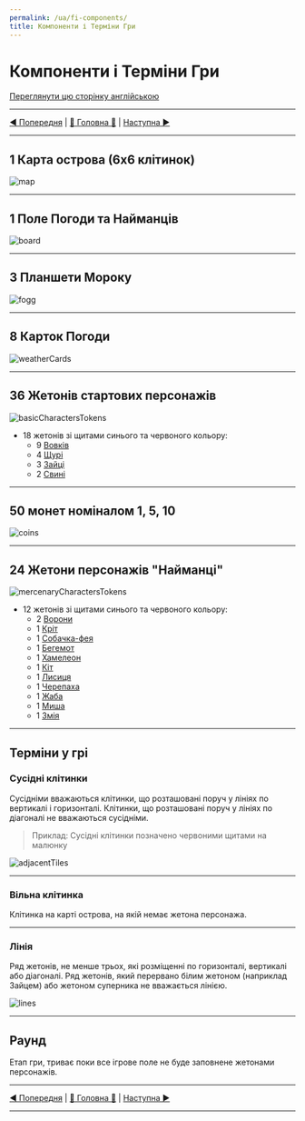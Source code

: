 ```yaml
---
permalink: /ua/fi-components/
title: Компоненти і Терміни Гри
---
```


# Компоненти і Терміни Гри

[Переглянути цю сторінку англійською](../en/ComponentsAndTerminologyPage.md) 

***

[◄ Попередня](IndexPage.md) | [🚪 Головна 🚪](IndexPage.md) | [Наступна ►](GameSetup.md)

***

## 1 Карта острова (6x6 клітинок)

![map]

***

## 1 Поле Погоди та Найманців

![board]

***

## 3 Планшети Мороку

![fogg]

***

## 8 Карток Погоди

![weatherCards]

***

## 36 Жетонів стартових персонажів

![basicCharactersTokens]

* 18 жетонів зі щитами синього та червоного кольору:
  * 9 [Вовків](BasicCharactersDescription.md#wolf-warrior)
  * 4 [Щурі](BasicCharactersDescription.md#rat-spy)
  * 3 [Зайці](BasicCharactersDescription.md#rabbit-princess)
  * 2 [Свині](BasicCharactersDescription.md#pig-trader)

***

## 50 монет номіналом 1, 5, 10

![coins]

***

## 24 Жетони персонажів "Найманці"

![mercenaryCharactersTokens]

* 12 жетонів зі щитами синього та червоного кольору:
  * 2 [Ворони](MercenaryCharactersDescription.md#crow-king)
  * 1 [Кріт](MercenaryCharactersDescription.md#mole-digger)
  * 1 [Собачка-фея](MercenaryCharactersDescription.md#prairie-dog-fairy)
  * 1 [Бегемот](MercenaryCharactersDescription.md#hippo-dancer)
  * 1 [Хамелеон](MercenaryCharactersDescription.md#chameleon-traitor)
  * 1 [Кіт](MercenaryCharactersDescription.md#cat-aristocrat)
  * 1 [Лисиця](MercenaryCharactersDescription.md#fox-pirate)
  * 1 [Черепаха](MercenaryCharactersDescription.md#turtle-viking)
  * 1 [Жаба](MercenaryCharactersDescription.md#frog-ninja)
  * 1 [Миша](MercenaryCharactersDescription.md#mouse-guard)
  * 1 [Змія](MercenaryCharactersDescription.md#snake-archer)

***

## Терміни у грі

### Сусідні клітинки

Сусідніми вважаються клітинки, що розташовані поруч у лініях по вертикалі і горизонталі. Клітинки, що розташовані поруч у лініях по діагоналі не вважаються сусідніми.

> Приклад: Сусідні клітинки позначено червоними щитами на малюнку

![adjacentTiles]

***

### Вільна клітинка

Клітинка на карті острова, на якій немає жетона персонажа.

***

### Лінія

Ряд жетонів, не менше трьох, які розміщенні по горизонталі, вертикалі або діагоналі. Ряд жетонів, який перервано білим жетоном (наприклад Зайцем) або жетоном суперника не вважається лінією.

![lines]

***

## Раунд

Етап гри, триває поки все ігрове поле не буде заповнене жетонами персонажів.

***

[◄ Попередня](IndexPage.md) | [🚪 Головна 🚪](IndexPage.md) | [Наступна ►](GameSetup.md)

***

<!--Image links ref-->

[map]: ../../resources/img/mapField.jpg
[fogg]: ../../resources/img/fogg.jpg
[board]: ../../resources/img/weatherBoard.jpg
[weatherCards]: ../../resources/img/weatherCards.jpg
[basicCharactersTokens]: ../../resources/img/basicCharactersTokens.jpg
[coins]: ../../resources/img/coins.jpg
[mercenaryCharactersTokens]: ../../resources/img/mercenaryCharactersTokens.jpg
[adjacentTiles]: ../../resources/img/adjacentTiles.jpg
[lines]: ../../resources/img/lines.jpg